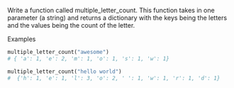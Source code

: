 Write a function called multiple_letter_count. This function takes in one parameter (a string) and returns a dictionary with the keys being the letters and the values being the count of the letter.

Examples

```py
multiple_letter_count("awesome")
# { 'a': 1, 'e': 2, 'm': 1, 'o': 1, 's': 1, 'w': 1}

multiple_letter_count("hello world")
#  {'h': 1, 'e': 1, 'l': 3, 'o': 2, ' ': 1, 'w': 1, 'r': 1, 'd': 1}
```

